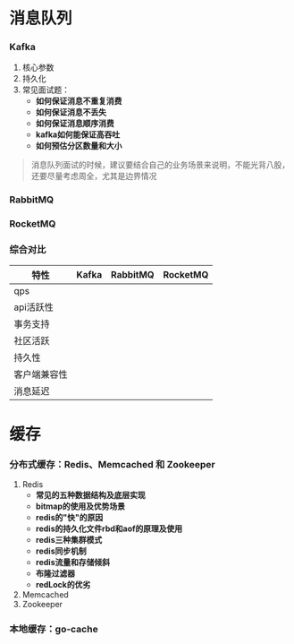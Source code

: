 # 消息队列
### Kafka
1. 核心参数
2. 持久化
3. 常见面试题：
    - **如何保证消息不重复消费**
    - **如何保证消息不丢失**
    - **如何保证消息顺序消费**
    - **kafka如何能保证高吞吐**
    - **如何预估分区数量和大小**
> 消息队列面试的时候，建议要结合自己的业务场景来说明，不能光背八股，还要尽量考虑周全，尤其是边界情况
### RabbitMQ
### RocketMQ
### 综合对比
|特性|Kafka|RabbitMQ|RocketMQ|
|---|-----|---------|---------|
|qps||||
|api活跃性||||
|事务支持||||
|社区活跃||||
|持久性||||
|客户端兼容性||||
|消息延迟||||
# 缓存
### 分布式缓存：Redis、Memcached 和 Zookeeper
1. Redis
    - **常见的五种数据结构及底层实现**
    - **bitmap的使用及优势场景**
    - **redis的"快"的原因**
    - **redis的持久化文件rbd和aof的原理及使用**
    - **redis三种集群模式**
    - **redis同步机制**
    - **redis流量和存储倾斜**
    - **布隆过滤器**
    - **redLock的优劣**
2. Memcached
3. Zookeeper
### 本地缓存：go-cache